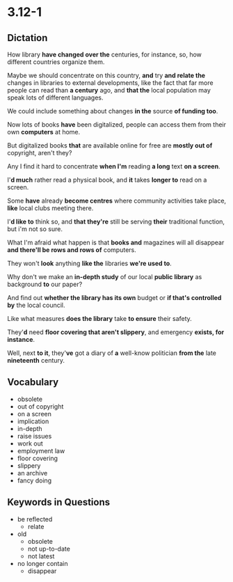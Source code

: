 # 3.12-1

## Dictation

How library **have changed over the** centuries, for instance, so, how different countries organize them.

Maybe we should concentrate on this country, **and** try **and relate the** changes in libraries to external developments, like the fact that far more people can read than **a century** ago, and **that the** local population may speak lots of different languages.

We could include something about changes **in the** source **of funding too**.

Now lots of books **have** been digitalized, people can access them from their own **computers** at home.

But digitalized books **that** are available online for free are **mostly out of** copyright, aren't they?

Any I find it hard to concentrate **when I'm** reading **a long** text **on a screen**.

I'**d much** rather read a physical book, and **it** takes **longer to** read on a screen.

Some **have** already **become centres** where community activities take place, **like** local clubs meeting there.

I'**d like to** think so, and **that they're** still be serving **their** traditional function, but i'm not so sure.

What I'm afraid what happen is that **books and** magazines will all disappear **and there'll be rows and rows of** computers.

They won't **look** anything **like the** libraries **we're used to**.

Why don't we make an **in-depth study** of our local **public library** as background **to** our paper?

And find out **whether the library has its own** budget or **if that's controlled by** the local council.

Like what measures **does the library** take **to ensure** their safety.

They'**d** need **floor covering that aren't slippery**, and emergency **exists, for instance**.

Well, next **to it**, they'**ve** got a diary of **a** well-know politician **from the** late **nineteenth** century.

## Vocabulary

- obsolete
- out of copyright
- on a screen
- implication
- in-depth
- raise issues
- work out
- employment law
- floor covering
- slippery
- an archive
- fancy doing

## Keywords in Questions

- be reflected
    - relate
- old
    - obsolete
    - not up-to-date
    - not latest
- no longer contain
    - disappear